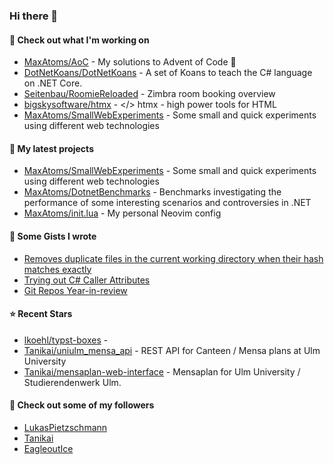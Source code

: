 ### Hi there 👋

#### 👷 Check out what I'm working on

- [MaxAtoms/AoC](https://github.com/MaxAtoms/AoC) - My solutions to Advent of Code 🎄
- [DotNetKoans/DotNetKoans](https://github.com/DotNetKoans/DotNetKoans) - A set of Koans to teach the C# language on .NET Core.
- [Seitenbau/RoomieReloaded](https://github.com/Seitenbau/RoomieReloaded) - Zimbra room booking overview
- [bigskysoftware/htmx](https://github.com/bigskysoftware/htmx) - &lt;/&gt; htmx - high power tools for HTML
- [MaxAtoms/SmallWebExperiments](https://github.com/MaxAtoms/SmallWebExperiments) - Some small and quick experiments using different web technologies

#### 🌱 My latest projects

- [MaxAtoms/SmallWebExperiments](https://github.com/MaxAtoms/SmallWebExperiments) - Some small and quick experiments using different web technologies
- [MaxAtoms/DotnetBenchmarks](https://github.com/MaxAtoms/DotnetBenchmarks) - Benchmarks investigating the performance of some interesting scenarios and controversies in .NET
- [MaxAtoms/init.lua](https://github.com/MaxAtoms/init.lua) - My personal Neovim config

#### 📓 Some Gists I wrote

- [Removes duplicate files in the current working directory when their hash matches exactly](https://gist.github.com/adb1a103726545c84d591b7be5eec134)
- [Trying out C# Caller Attributes](https://gist.github.com/9b9f14f7bab6d7ed7a64316d211d5f5d)
- [Git Repos Year-in-review](https://gist.github.com/2586ee55c017c56db698a939220717a1)

#### ⭐ Recent Stars

- [lkoehl/typst-boxes](https://github.com/lkoehl/typst-boxes) - 
- [Tanikai/uniulm_mensa_api](https://github.com/Tanikai/uniulm_mensa_api) - REST API for Canteen / Mensa plans at Ulm University
- [Tanikai/mensaplan-web-interface](https://github.com/Tanikai/mensaplan-web-interface) - Mensaplan for Ulm University / Studierendenwerk Ulm.

#### 👯 Check out some of my followers

- [LukasPietzschmann](https://github.com/LukasPietzschmann)
- [Tanikai](https://github.com/Tanikai)
- [EagleoutIce](https://github.com/EagleoutIce)
